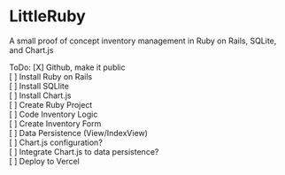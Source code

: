 # LittleRuby
A small proof of concept inventory management in Ruby on Rails, SQLite, and Chart.js

ToDo:
[X] Github, make it public </br>
[ ] Install Ruby on Rails  </br>
[ ] Install SQLlite  </br>
[ ] Install Chart.js  </br>
[ ] Create Ruby Project  </br>
[ ] Code Inventory Logic  </br>
[ ] Create Inventory Form  </br>
[ ] Data Persistence (View/IndexView)  </br>
[ ] Chart.js configuration?  </br>
[ ] Integrate Chart.js to data persistence?  </br>
[ ] Deploy to Vercel  </br>

